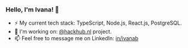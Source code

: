 ### Hello, I'm Ivana! 👋   

- ⚡ My current tech stack: TypeScript, Node.js, React.js, PostgreSQL.   
- 🔭 I'm working on: [@hackhub.nl](https://github.com/hackhub-nl) project.    
- 📫 Feel free to message me on LinkedIn: [in/ivanab](https://www.linkedin.com/in/ivanab/)     
